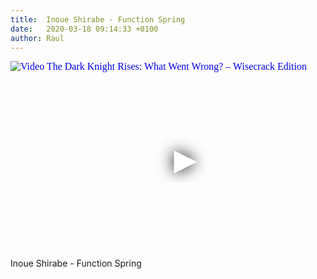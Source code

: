```yaml
---
title:  Inoue Shirabe - Function Spring
date:   2020-03-18 09:14:33 +0100
author: Raul
---
```

<iframe
  width="560"
  height="315"
  src="https://www.youtube.com/embed/Dm9cs9cMLTw"
  srcdoc="<style>*{padding:0;margin:0;overflow:hidden}html,body{height:100%}img,span{position:absolute;width:100%;top:0;bottom:0;margin:auto}span{height:1.5em;text-align:center;font:48px/1.5 sans-serif;color:white;text-shadow:0 0 0.5em black}</style><a href=https://www.youtube.com/embed/Dm9cs9cMLTw?autoplay=1><img src=https://img.youtube.com/vi/Dm9cs9cMLTw/hqdefault.jpg alt='Video The Dark Knight Rises: What Went Wrong? – Wisecrack Edition'><span>▶</span></a>"
  frameborder="0"
  allow="accelerometer; autoplay; encrypted-media; gyroscope; picture-in-picture"
  allowfullscreen
></iframe>
Inoue Shirabe - Function Spring
